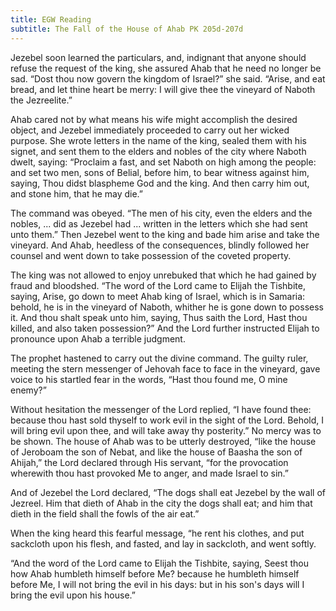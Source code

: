 ```yaml
---
title: EGW Reading
subtitle: The Fall of the House of Ahab PK 205d-207d
---
```


Jezebel soon learned the particulars, and, indignant that anyone should refuse the request of the king, she assured Ahab that he need no longer be sad. “Dost thou now govern the kingdom of Israel?” she said. “Arise, and eat bread, and let thine heart be merry: I will give thee the vineyard of Naboth the Jezreelite.”

Ahab cared not by what means his wife might accomplish the desired object, and Jezebel immediately proceeded to carry out her wicked purpose. She wrote letters in the name of the king, sealed them with his signet, and sent them to the elders and nobles of the city where Naboth dwelt, saying: “Proclaim a fast, and set Naboth on high among the people: and set two men, sons of Belial, before him, to bear witness against him, saying, Thou didst blaspheme God and the king. And then carry him out, and stone him, that he may die.”

The command was obeyed. “The men of his city, even the elders and the nobles, ... did as Jezebel had ... written in the letters which she had sent unto them.” Then Jezebel went to the king and bade him arise and take the vineyard. And Ahab, heedless of the consequences, blindly followed her counsel and went down to take possession of the coveted property.

The king was not allowed to enjoy unrebuked that which he had gained by fraud and bloodshed. “The word of the Lord came to Elijah the Tishbite, saying, Arise, go down to meet Ahab king of Israel, which is in Samaria: behold, he is in the vineyard of Naboth, whither he is gone down to possess it. And thou shalt speak unto him, saying, Thus saith the Lord, Hast thou killed, and also taken possession?” And the Lord further instructed Elijah to pronounce upon Ahab a terrible judgment.

The prophet hastened to carry out the divine command. The guilty ruler, meeting the stern messenger of Jehovah face to face in the vineyard, gave voice to his startled fear in the words, “Hast thou found me, O mine enemy?”

Without hesitation the messenger of the Lord replied, “I have found thee: because thou hast sold thyself to work evil in the sight of the Lord. Behold, I will bring evil upon thee, and will take away thy posterity.” No mercy was to be shown. The house of Ahab was to be utterly destroyed, “like the house of Jeroboam the son of Nebat, and like the house of Baasha the son of Ahijah,” the Lord declared through His servant, “for the provocation wherewith thou hast provoked Me to anger, and made Israel to sin.”

And of Jezebel the Lord declared, “The dogs shall eat Jezebel by the wall of Jezreel. Him that dieth of Ahab in the city the dogs shall eat; and him that dieth in the field shall the fowls of the air eat.”

When the king heard this fearful message, “he rent his clothes, and put sackcloth upon his flesh, and fasted, and lay in sackcloth, and went softly.

“And the word of the Lord came to Elijah the Tishbite, saying, Seest thou how Ahab humbleth himself before Me? because he humbleth himself before Me, I will not bring the evil in his days: but in his son's days will I bring the evil upon his house.”
